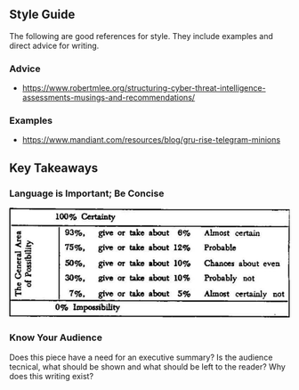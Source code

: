 ## Style Guide
The following are good references for style. They include examples and direct advice for writing.

### Advice
- https://www.robertmlee.org/structuring-cyber-threat-intelligence-assessments-musings-and-recommendations/

### Examples
- https://www.mandiant.com/resources/blog/gru-rise-telegram-minions


## Key Takeaways
### Language is Important; Be Concise
![ language is important ](/pics/probability-confidence-levels.png)

### Know Your Audience
Does this piece have a need for an executive summary? Is the audience tecnical, what should be shown and what should be left to the reader? Why does this writing exist?